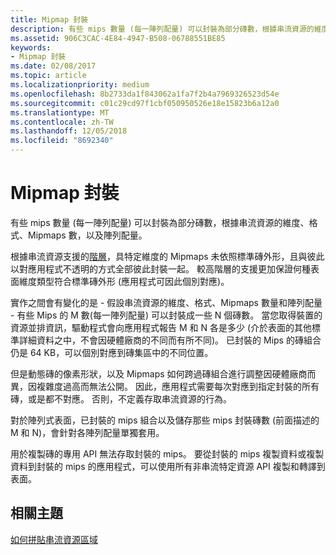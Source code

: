 ```yaml
---
title: Mipmap 封裝
description: 有些 mips 數量 (每一陣列配量) 可以封裝為部分磚數，根據串流資源的維度、格式、Mipmaps 數，以及陣列配量。
ms.assetid: 906C3CAC-4E84-4947-B508-06788551BE85
keywords:
- Mipmap 封裝
ms.date: 02/08/2017
ms.topic: article
ms.localizationpriority: medium
ms.openlocfilehash: 8b2733da1f843062a1fa7f2b4a7969326523d54e
ms.sourcegitcommit: c01c29cd97f1cbf050950526e18e15823b6a12a0
ms.translationtype: MT
ms.contentlocale: zh-TW
ms.lasthandoff: 12/05/2018
ms.locfileid: "8692340"
---
```

# <a name="mipmap-packing"></a>Mipmap 封裝


有些 mips 數量 (每一陣列配量) 可以封裝為部分磚數，根據串流資源的維度、格式、Mipmaps 數，以及陣列配量。

根據串流資源支援的[階層](streaming-resources-features-tiers.md)，具特定維度的 Mipmaps 未依照標準磚外形，且與彼此以對應用程式不透明的方式全部彼此封裝一起。 較高階層的支援更加保證何種表面維度類型符合標準磚外形 (應用程式可因此個別對應)。

實作之間會有變化的是 - 假設串流資源的維度、格式、Mipmaps 數量和陣列配量 - 有些 Mips 的 M 數(每一陣列配量) 可以封裝成一些 N 個磚數。 當您取得裝置的資源並排資訊，驅動程式會向應用程式報告 M 和 N 各是多少 (介於表面的其他標準詳細資料之中，不會因硬體廠商的不同而有所不同)。 已封裝的 Mips 的磚組合仍是 64 KB，可以個別對應到磚集區中的不同位置。

但是動態磚的像素形狀，以及 Mipmaps 如何跨過磚組合進行調整因硬體廠商而異，因複雜度過高而無法公開。 因此，應用程式需要每次對應到指定封裝的所有磚，或是都不對應。 否則，不定義存取串流資源的行為。

對於陣列式表面，已封裝的 mips 組合以及儲存那些 mips 封裝磚數 (前面描述的 M 和 N)，會針對各陣列配量單獨套用。

用於複製磚的專用 API 無法存取封裝的 mips。 要從封裝的 mips 複製資料或複製資料到封裝的 mips 的應用程式，可以使用所有非串流特定資源 API 複製和轉譯到表面。

## <a name="span-idrelated-topicsspanrelated-topics"></a><span id="related-topics"></span>相關主題


[如何拼貼串流資源區域](how-a-streaming-resource-s-area-is-tiled.md)

 

 




